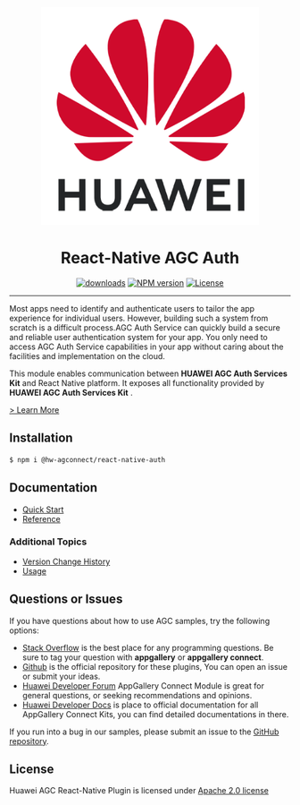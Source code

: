 <p align="center">
  <a href="https://developer.huawei.com">
    <img width="390px" src="./.docs/img/logo.png"><br/>
  </a>
  <h1 align="center">React-Native AGC Auth</h1>
</p>


<p align="center">
  <a href="https://www.npmjs.com/package/@react-native-agconnect/auth"><img src="https://img.shields.io/npm/dm/@react-native-agconnect/auth?color=%23007EC6&style=for-the-badge" alt="downloads"></a>
  <a href="https://www.npmjs.com/package/@react-native-agconnect/auth"><img src="https://img.shields.io/npm/v/@react-native-agconnect/auth?color=%23ed2a1c&style=for-the-badge" alt="NPM version"></a>
  <a href="LICENCE"><img src="https://img.shields.io/npm/l/@react-native-agconnect/auth.svg?color=%3bcc62&style=for-the-badge" alt="License"></a>
</p>

----

Most apps need to identify and authenticate users to tailor the app experience for individual users. However, building such a system from scratch is a difficult process.AGC Auth Service can quickly build a secure and reliable user authentication system for your app. You only need to access AGC Auth Service capabilities in your app without caring about the facilities and implementation on the cloud.

This module enables communication between **HUAWEI AGC Auth Services Kit** and React Native platform. It exposes all functionality provided by **HUAWEI AGC Auth Services Kit** .

[> Learn More](https://developer.huawei.com/consumer/en/doc/development/AppGallery-connect-Guides/agc-auth-introduction-0000001053732605)

## Installation

```bash
$ npm i @hw-agconnect/react-native-auth
```

## Documentation

- [Quick Start](https://developer.huawei.com/consumer/en/doc/AppGallery-connect-Guides/agc-get-started-reactnactive-0000001059210314)
- [Reference](https://developer.huawei.com/consumer/en/doc/development/AppGallery-connect-References/reactnative-auth-overview-0000001072338099)

### Additional Topics
- [Version Change History](https://developer.huawei.com/consumer/en/doc/development/AppGallery-connect-Guides/agc-auth-reactnative-releasenotes-0000001072736336)
- [Usage](https://developer.huawei.com/consumer/en/doc/development/AppGallery-connect-Guides/agc-auth-reactnative-usage-0000001072110443)

## Questions or Issues

If you have questions about how to use AGC samples, try the following options:
- [Stack Overflow](https://stackoverflow.com/questions/tagged/appgallery) is the best place for any programming questions. Be sure to tag your question with **appgallery** or **appgallery connect**.
- [Github](https://github.com/AppGalleryConnect/agc-reactnative-plugin) is the official repository for these plugins, You can open an issue or submit your ideas.
- [Huawei Developer Forum](https://forums.developer.huawei.com/forumPortal/en/forum/appgallery) AppGallery Connect Module is great for general questions, or seeking recommendations and opinions.
- [Huawei Developer Docs](https://developer.huawei.com/consumer/en/doc/overview/AppGallery-connect) is place to official documentation for all AppGallery Connect Kits, you can find detailed documentations in there.

If you run into a bug in our samples, please submit an issue to the [GitHub repository](https://github.com/AppGalleryConnect/agc-reactnative-plugin).

## License

Huawei AGC React-Native Plugin is licensed under [Apache 2.0 license](LICENCE)
